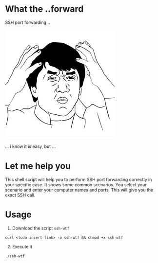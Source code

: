 # What the ..forward

SSH port forwarding ..

![meme](meme.jpg)

... i know it is easy, but ...


# Let me help you

This shell script will help you to perform SSH port forwarding correctly in your specific case.
It shows some common scenarios. You select your scenario and enter your computer names and ports.
This will give you the exact SSH call.

# Usage

1. Download the script `ssh-wtf`

```shell
curl <todo insert link> -o ssh-wtf && chmod +x ssh-wtf
```

2. Execute it

```shell
./ssh-wtf
```